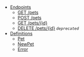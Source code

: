 <!-- TOC -->
- [Endpoints](#endpoints)
  - [GET /pets](#get-pets)
  - [POST /pets](#post-pets)
  - [GET /pets/{id}](#get-petsid)
  - [DELETE /pets/{id}](#delete-petsid) _`deprecated`_
- [Definitions](#definitions)
  - [Pet](#pet)
  - [NewPet](#newpet)
  - [Error](#error)

<!-- TOC END -->
